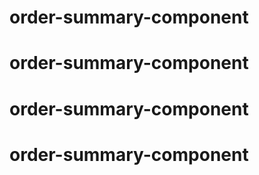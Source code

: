 # order-summary-component
# order-summary-component
# order-summary-component
# order-summary-component
